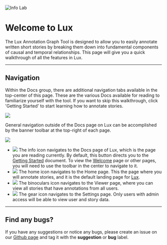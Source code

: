![](./assets/images/infolab.png "Info Lab") 
# Welcome to Lux

The Lux Annotation Graph Tool is designed to allow you to easily annotate written short stories by breaking them down into fundamental components of causal and temporal relationships. This page will give you a quick walkthrough of all the features in Lux. 

---
## Navigation

Within the Docs group, there are additional navigation tabs available in the top-center of this page. These are the various Docs available for reading to familiarize yourself with the tool. If you want to skip this walkthrough, click 'Getting Started' to start learning how to annotate stories.

![](./assets/images/docstoolbar.png#medium)

General navigation outside of the Docs page on Lux can be accomplished by the banner toolbar at the top-right of each page.

![](./assets/images/toolbar.png#large)


* ![](./assets/images/infoicon.png#inline) The info icon navigates to the Docs page of Lux, which is the page you are reading currently. By default, this button directs you to the [Getting Started](./docs/GettingStarted) document. To view the [Welcome](./docs/Welcome) page or other pages, you will need to use the toolbar in the center to navigate to it.
* ![](./assets/images/homeicon.png#inline) The home icon navigates to the Home page. This the page where you will annotate stories, and it is the default landing page for [Lux](./). 
* ![](./assets/images/viewericon.png#inline) The binoculars icon navigates to the Viewer page, where you can view all stories that have annotations from all users.
* ![](./assets/images/settingsicon.png#inline) The gear icon navigates to the Settings page. Only users with admin access will be able to view user and story data.

---
## Find any bugs?

If you have any suggestions or notice any bugs, please create an issue on our [Github page](https://github.com/Scuwr/Lux/issues) and tag it with the **suggestion** or **bug** label.
